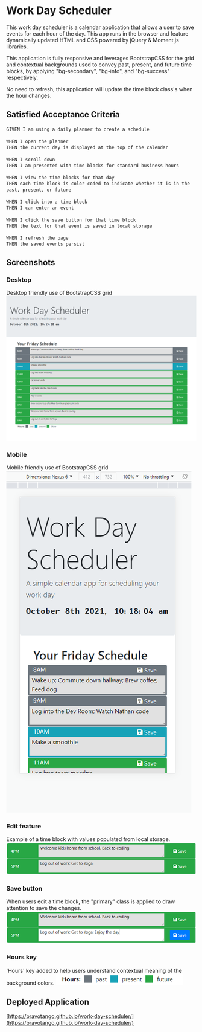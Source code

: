 # Work Day Scheduler

This work day scheduler is a calendar application that allows a user to save events for each hour of the day. This app runs in the browser and feature dynamically updated HTML and CSS powered by jQuery & Moment.js libraries.

This application is fully responsive and leverages BootstrapCSS for the grid and contextual backgrounds used to convey past, present, and future time blocks, by applying "bg-secondary", "bg-info", and "bg-success" respectively.

No need to refresh, this application will update the time block class's when the hour changes.

## Satisfied Acceptance Criteria

```
GIVEN I am using a daily planner to create a schedule

WHEN I open the planner
THEN the current day is displayed at the top of the calendar

WHEN I scroll down
THEN I am presented with time blocks for standard business hours

WHEN I view the time blocks for that day
THEN each time block is color coded to indicate whether it is in the past, present, or future

WHEN I click into a time block
THEN I can enter an event

WHEN I click the save button for that time block
THEN the text for that event is saved in local storage

WHEN I refresh the page
THEN the saved events persist
```

## Screenshots

### Desktop

Desktop friendly use of BootstrapCSS grid
![Desktop view](./images/desktop.png)

### Mobile

Mobile friendly use of BootstrapCSS grid
![Mobile view](./images/mobile.png)

### Edit feature

Example of a time block with values populated from local storage.
![Edit feature - pre edit](./images/preEdit.png)

### Save button

When users edit a time block, the "primary" class is applied to draw attention to save the changes.
![Edit feature - editing](./images/editing.png)

### Hours key

'Hours' key added to help users understand contextual meaning of the background colors.
![Hours key](./images/hoursKey.png)

## Deployed Application

[https://bravotango.github.io/work-day-scheduler/](https://bravotango.github.io/work-day-scheduler/)
